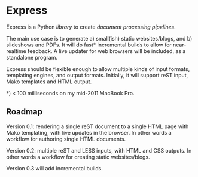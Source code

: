 # Express

Express is a Python _library_ to create _document processing pipelines_.

The main use case is to generate a) small(ish) static websites/blogs,
and b) slideshows and PDFs. It will do fast* incremental builds to
allow for near-realtime feedback. A live updater for web browsers will
be included, as a standalone program.

Express should be flexible enough to allow multiple kinds of input
formats, templating engines, and output formats. Initially, it will
support reST input, Mako templates and HTML output.

*) < 100 milliseconds on my mid-2011 MacBook Pro.

## Roadmap

Version 0.1: rendering a single reST document to a single HTML page
with Mako templating, with live updates in the browser. In other words
a workflow for authoring single HTML documents.

Version 0.2: multiple reST and LESS inputs, with HTML and CSS outputs.
In other words a workflow for creating static websites/blogs.

Version 0.3 will add incremental builds.
